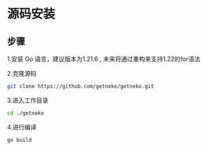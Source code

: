 # 源码安装  
  
## 步骤  
 
1.安装 Go 语言，建议版本为1.21.6 , 未来将通过重构来支持1.22的for语法  
  
2.克隆源码 
   
``` bash
git clone https://github.com/getneko/getneko.git
```
  
3.进入工作目录
  
``` bash
cd ./getneko
```
  
4.进行编译  
  
``` bash
go build
```